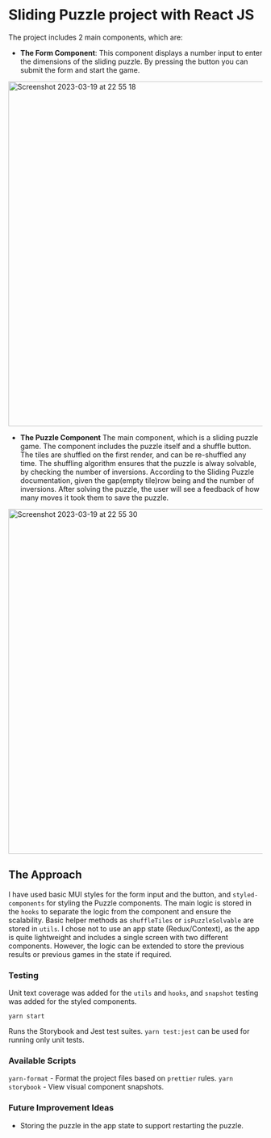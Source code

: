 # Sliding Puzzle project with React JS

 The project includes 2 main components, which are:
- **The Form Component**:
    This component displays a number input to enter the dimensions of the sliding puzzle. By pressing the button you can submit the form and start the game.

<img width="683" alt="Screenshot 2023-03-19 at 22 55 18" src="https://user-images.githubusercontent.com/64727687/226327950-0158a589-7ffc-4d11-b154-213eebfe1feb.png">


- **The Puzzle Component**
    The main component, which is a sliding puzzle game. The component includes the puzzle itself and a shuffle button.
    The tiles are shuffled on the first render, and can be re-shuffled any time. The shuffling algorithm ensures that the puzzle is alway solvable, by checking the number of inversions. According to the Sliding Puzzle documentation, given the gap(empty tile)row being and the number of inversions. After solving the puzzle, the user will see a feedback of how many moves it took them to save the puzzle.

<img width="683" alt="Screenshot 2023-03-19 at 22 55 30" src="https://user-images.githubusercontent.com/64727687/226328154-1f097b13-4b61-460c-be91-ac28cd27ac40.png">


## The Approach

   I have used basic MUI styles for the form input and the button, and `styled-components` for styling the Puzzle components. The main logic is stored in the `hooks` to separate the logic from the component and ensure the scalability. Basic helper methods as `shuffleTiles` or `isPuzzleSolvable` are stored in `utils`.
    I chose not to use an app state (Redux/Context), as the app is quite lightweight and includes a single screen with two different components. However, the logic can be extended to store the previous results or previous games in the state if required.

### Testing
   Unit text coverage was added for the `utils` and `hooks`, and `snapshot` testing was added for the styled components.

  `yarn start`

   Runs the Storybook and Jest test suites.
   `yarn test:jest` can be used for running only unit tests.

### Available Scripts

   `yarn-format` - Format the project files based on `prettier` rules.
   `yarn storybook` - View visual component snapshots.
   
### Future Improvement Ideas
  - Storing the puzzle in the app state to support restarting the puzzle.




 
 


